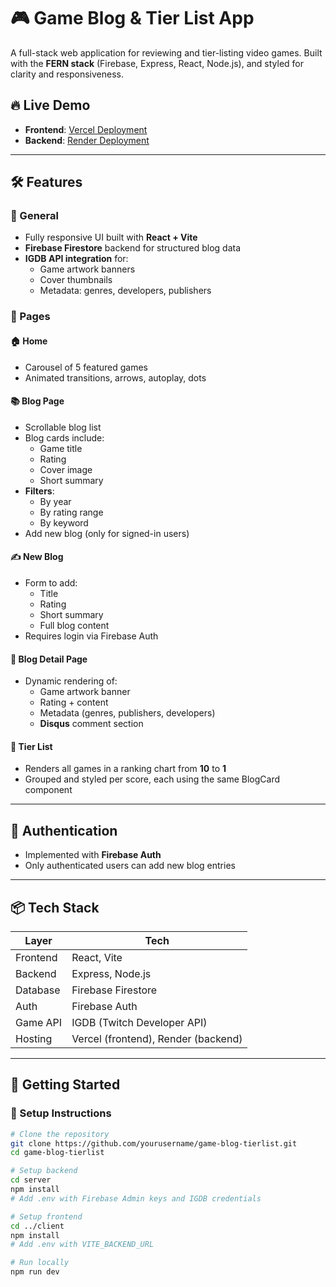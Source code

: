 # 🎮 Game Blog & Tier List App

A full-stack web application for reviewing and tier-listing video games. Built with the **FERN stack** (Firebase, Express, React, Node.js), and styled for clarity and responsiveness.

## 🔥 Live Demo

- **Frontend**: [Vercel Deployment](https://your-vercel-url.vercel.app)
- **Backend**: [Render Deployment](https://your-render-url.onrender.com)

---

## 🛠️ Features

### 🔹 General
- Fully responsive UI built with **React + Vite**
- **Firebase Firestore** backend for structured blog data
- **IGDB API integration** for:
  - Game artwork banners
  - Cover thumbnails
  - Metadata: genres, developers, publishers

### 🔹 Pages
#### 🏠 Home
- Carousel of 5 featured games
- Animated transitions, arrows, autoplay, dots

#### 📚 Blog Page
- Scrollable blog list
- Blog cards include:
  - Game title
  - Rating
  - Cover image
  - Short summary
- **Filters**:
  - By year
  - By rating range
  - By keyword
- Add new blog (only for signed-in users)

#### ✍️ New Blog
- Form to add:
  - Title
  - Rating
  - Short summary
  - Full blog content
- Requires login via Firebase Auth

#### 🧾 Blog Detail Page
- Dynamic rendering of:
  - Game artwork banner
  - Rating + content
  - Metadata (genres, publishers, developers)
  - **Disqus** comment section

#### 🧩 Tier List
- Renders all games in a ranking chart from **10** to **1**
- Grouped and styled per score, each using the same BlogCard component

---

## 🔐 Authentication

- Implemented with **Firebase Auth**
- Only authenticated users can add new blog entries

---

## 📦 Tech Stack

| Layer        | Tech                  |
|--------------|-----------------------|
| Frontend     | React, Vite           |
| Backend      | Express, Node.js      |
| Database     | Firebase Firestore    |
| Auth         | Firebase Auth         |
| Game API     | IGDB (Twitch Developer API) |
| Hosting      | Vercel (frontend), Render (backend) |

---

## 🚀 Getting Started

### 🔧 Setup Instructions

```bash
# Clone the repository
git clone https://github.com/yourusername/game-blog-tierlist.git
cd game-blog-tierlist

# Setup backend
cd server
npm install
# Add .env with Firebase Admin keys and IGDB credentials

# Setup frontend
cd ../client
npm install
# Add .env with VITE_BACKEND_URL

# Run locally
npm run dev
